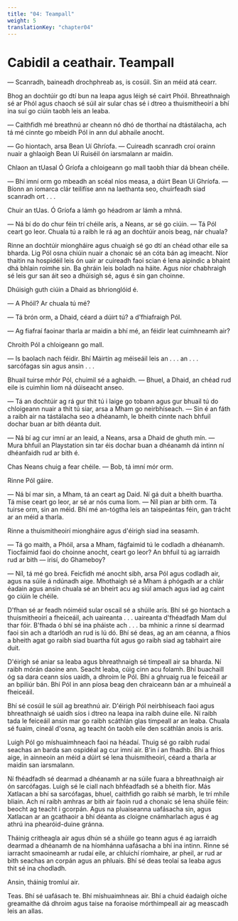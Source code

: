 ```yaml
---
title: "04: Teampall"
weight: 5
translationKey: "chapter04"
---
```


# Cabidil a ceathair. Teampall

— Scanradh, baineadh drochphreab as, is cosúil. Sin an méid atá cearr.

Bhog an dochtúir go dtí bun na leapa agus léigh sé cairt Phóil. Bhreathnaigh sé ar Phól agus chaoch sé súil air sular chas sé i dtreo a thuismitheoirí a bhí ina suí go ciúin taobh leis an leaba.

— Caithfidh mé breathnú ar cheann nó dhó de thorthaí na dtástálacha, ach tá mé cinnte go mbeidh Pól in ann dul abhaile anocht.

— Go hiontach, arsa Bean Uí Ghríofa. — Cuireadh scanradh croí orainn nuair a ghlaoigh Bean Uí Ruiséil ón iarsmalann ar maidin.

Chlaon an tUasal Ó Gríofa a chloigeann go mall taobh thiar dá bhean chéile.

— Bhí imní orm go mbeadh an scéal níos measa, a dúirt Bean Uí Ghríofa. — Bíonn an iomarca clár teilifíse ann na laethanta seo, chuirfeadh siad scanradh ort . . .

Chuir an tUas. Ó Gríofa a lámh go héadrom ar lámh a mhná. 

— Ná bí do do chur féin trí chéile arís, a Neans, ar sé go ciúin. — Tá Pól ceart go leor. Chuala tú a raibh le rá ag an dochtúir anois beag, nár chuala?

Rinne an dochtúir miongháire agus chuaigh sé go dtí an chéad othar eile sa bharda. Lig Pól osna chiúin nuair a chonaic sé an cóta bán ag imeacht. Níor thaitin na hospidéil leis ón uair ar cuireadh faoi scian é lena aipindic a bhaint dhá bhlain roimhe sin. Ba ghráin leis boladh na háite. Agus níor chabhraigh sé leis gur san áit seo a dhúisigh sé, agus é sin gan choinne.

Dhúisigh guth ciúin a Dhaid as bhrionglóid é.

— A Phóil? Ar chuala tú mé?

— Tá brón orm, a Dhaid, céard a dúirt tú? a d'fhiafraigh Pól.

— Ag fiafraí faoinar tharla ar maidin a bhí mé, an féidir leat cuimhneamh air?

Chroith Pól a chloigeann go mall.

— Is baolach nach féidir. Bhí Máirtín ag méiseáil leis an . . . an . . . sarcófagas sin agus ansin . . . 

Bhuail tuirse mhór Pól, chuimil sé a aghaidh. — Bhuel, a Dhaid, an chéad rud eile is cuimhin liom ná dúiseacht anseo.

— Tá an dochtúir ag rá gur thit tú i laige go tobann agus gur bhuail tú do chloigeann nuair a thit tú siar, arsa a Mham go neirbhíseach. — Sin é an fáth a raibh air na tástálacha seo a dhéanamh, le bheith cinnte nach bhfuil dochar buan ar bith déanta duit.

— Ná bí ag cur imní ar an leaid, a Neans, arsa a Dhaid de ghuth mín. — Mura bhfuil an Playstation sin tar éis dochar buan a dhéanamh dá intinn ní dhéanfaidh rud ar bith é.

Chas Neans chuig a fear chéile. — Bob, tá imní mór orm.

Rinne Pól gáire.

— Ná bí mar sin, a Mham, tá an ceart ag Daid. Ní gá duit a bheith buartha. Tá mise ceart go leor, ar sé ar nós cuma liom. — Níl pian ar bith orm. Tá tuirse orm, sin an méid. Bhí mé an-tógtha leis an taispeántas féin, gan trácht ar an méid a tharla.

Rinne a thuismitheoirí miongháire agus d'éirigh siad ina seasamh.

— Tá go maith, a Phóil, arsa a Mham, fágfaimid tú le codladh a dhéanamh. Tiocfaimid faoi do choinne anocht, ceart go leor? An bhfuil tú ag iarraidh rud ar bith — irisí, do Ghameboy?

— Níl, tá mé go breá. Feicfidh mé anocht sibh, arsa Pól agus codladh air, agus na súile á ndúnadh aige. Mhothaigh sé a Mham á phógadh ar a chlár éadain agus ansin chuala sé an bheirt acu ag siúl amach agus iad ag caint go ciúin le chéile.

D'fhan sé ar feadh nóiméid sular oscail sé a shúile arís. Bhí sé go hiontach a thuismitheoirí a fheiceáil, ach uaireanta . . . uaireanta d'fhéadfadh Mam dul thar fóir. B'fhada ó bhí sé ina pháiste ach . . . ba mhinic a rinne sí dearmad faoi sin ach a dtarlódh an rud is lú dó. Bhí sé deas, ag an am céanna, a fhios a bheith agat go raibh siad buartha fút agus go raibh siad ag tabhairt aire duit.

D'éirigh sé aniar sa leaba agus bhreathnaigh sé timpeall air sa bharda. Ní raibh mórán daoine ann. Seacht leaba, cúig cinn acu folamh. Bhí buachaill óg sa dara ceann síos uaidh, a dhroim le Pól. Bhí a ghruaig rua le feiceáil ar an bpiliúr bán. Bhí Pól in ann píosa beag den chraiceann bán ar a mhuineál a fheiceáil.

Bhí sé cosúil le súil ag breathnú air. D'éirigh Pól neirbhíseach faoi agus bhreathnaigh sé uaidh síos i dtreo na leapa ina raibh duine eile. Ní raibh tada le feiceáil ansin mar go raibh scáthlán glas timpeall ar an leaba. Chuala sé fuaim, cineál d'osna, ag teacht ón taobh eile den scáthlán anois is arís.

Luigh Pól go míshuaimhneach faoi na héadaí. Thuig sé go raibh rudaí seachas an barda san ospidéal ag cur imní air. B'in í an fhadhb. Bhí a fhios aige, in ainneoin an méid a dúirt sé lena thuismitheoirí, céard a tharla ar maidin san iarsmalann.

Ní fhéadfadh sé dearmad a dhéanamh ar na súile fuara a bhreathnaigh air ón sarcófagas. Luigh sé le ciall nach bhféadfadh sé a bheith fíor. Más Xatlacan a bhí sa sarcófagas, bhuel, caithfidh go raibh sé marbh, le trí mhíle bliain. Ach ní raibh amhras ar bith air faoin rud a chonaic sé lena shúile féin: beocht ag teacht i gcorpán. Agus na pluaiseanna uafásacha sin, agus Xatlacan ar an gcathaoir a bhí déanta as cloigne cnámharlach agus é ag athrú ina phearóid-duine gránna.

Tháinig critheagla air agus dhún sé a shúile go teann agus é ag iarraidh dearmad a dhéanamh de na híomhánna uafásacha a bhí ina intinn. Rinne sé iarracht smaoineamh ar rudaí eile, ar chluichí ríomhaire, ar pheil, ar rud ar bith seachas an corpán agus an phluais. Bhí sé deas teolaí sa leaba agus thit sé ina chodladh.

Ansin, tháinig tromluí air.

Teas. Bhí sé uafásach te. Bhí míshuaimhneas air. Bhí a chuid éadaigh oíche greamaithe dá dhroim agus taise na foraoise mórthimpeall air ag meascadh leis an allas.
